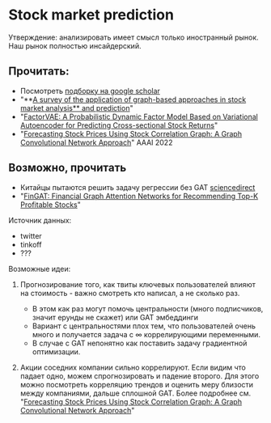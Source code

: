 # Stock market prediction

Утверждение: анализировать имеет смысл только иностранный рынок. Наш рынок полностью инсайдерский.

## Прочитать:
* Посмотреть [подборку на google scholar](https://scholar.google.ru/scholar?start=20&q=stock+price&hl=en&as_sdt=2005&sciodt=0,5&cites=4768437242681188965&scipsc=1)
* "**[A survey of the application of graph-based approaches in stock market analysis** and prediction](https://link.springer.com/article/10.1007/s41060-021-00306-9)"
* "[FactorVAE: A Probabilistic Dynamic Factor Model Based on Variational Autoencoder for Predicting Cross-sectional Stock Returns](https://www.aaai.org/AAAI22Papers/AAAI-12027.DuanY.pdf)"
* "[Forecasting Stock Prices Using Stock Correlation Graph: A Graph Convolutional Network Approach](https://ieeexplore.ieee.org/stamp/stamp.jsp?tp=&arnumber=9533510)" AAAI 2022
## Возможно, прочитать
* Китайцы пытаются решить задачу регрессии без GAT [sciencedirect](https://pdf.sciencedirectassets.com/280179/1-s2.0-S1877750318X00052/1-s2.0-S1877750317306361/main.pdf?X-Amz-Security-Token=IQoJb3JpZ2luX2VjEEgaCXVzLWVhc3QtMSJHMEUCIDzt7y0CgWtGtc3dfF8xkSkFeGb6MFoeMqOJCm%2FAtURdAiEA2Bzyox4H4HzXQVtA6Z1VWSnU2w0rsG%2F7QfAb9MrEpsIqgwQI8f%2F%2F%2F%2F%2F%2F%2F%2F%2F%2FARAEGgwwNTkwMDM1NDY4NjUiDJ2Cbi61tAu8yjJ21irXA3b2T0Lr6Z4HvyR99xXb8A3kjjAg0ybop7GwII8vuNvUC01qAE3Ry9rCG9dd5v0Jaogd6cur0FCuzFhimKLtuhfl5R9HSs8jdw5NSZV0%2B95Ku7sESqqXNXBQiftNoPSA7Yi9vjqdiPKTC53tmM6KBxfNeebM3Y1EiaZM95u%2FjWq0JapR675tbONS%2BL5dPULQcyjU813g%2Fg%2BJ0HT6w%2Bfkn5Xv5ilirY6VsuRBe6pRsXGAiPHXvDiCiXVhCUwmCETfWJmvigkKfXpMbPIVj9bPGYuSO0Z0j7n82bpHePs21tTPtadOF938IXl91nyPGa6U2ckV9m%2F5WjHgrQxv%2B02BivpsHf%2FcFa5RYRPK4CGG7MVJUXt1PW%2BKTKozHWcrwbKoi7lfgssp9s1%2FA7tJXJ29G%2FhSD0dcmTFE8kUcMDFufwbrFP11d1Lad11mWKoPEQtSHClPMaSzanchj8SDIdiUWDkqixBDAFyUzycJSAZIPrXAUnw7e%2F8w14ZlMK19ZGXL42ynYEhxCqwDd%2B5thIMwRLWkHZDrVtUZ%2FDCT%2FVraKO%2FPdgx9f7gG33tVvTZKhvRzQSLq%2FZRVMpB1Tnkehp7DcwyI0MPaHv%2BU%2BFHc9lq3D4NkOThMFQgqvjD6ufuSBjqlAeZFpxSatXxFdsIwmsr7eSjAmIttf%2FTZt%2BQvRWbdkwWqvSBVAE399gzT1isojydSrrfArV6tvqAwp8z3HPnM5YGKI2QVPiTFEXtU%2FCvSv%2Ft8BqKYHyWGEER%2BscdxJc9myEYDe%2B6nwcL6DBchM0UmZ%2BW%2B5rL3cQQkbmSzSpDgO60uzCvgIRDnz0KZPI9mmUbThDHzQ7sv7pQTnXGvCmbKglSfwWv6zg%3D%3D&X-Amz-Algorithm=AWS4-HMAC-SHA256&X-Amz-Date=20220419T170746Z&X-Amz-SignedHeaders=host&X-Amz-Expires=300&X-Amz-Credential=ASIAQ3PHCVTYYGR6UXCZ%2F20220419%2Fus-east-1%2Fs3%2Faws4_request&X-Amz-Signature=e8d1ea80f299618c1ab97f2a0e041dcdc652dfffd9be1e4874fdf2b55ff3c010&hash=d92fd2d1897998a9a8cb1fe6fbdf06854b53e6719c9897925aabc29e00ef97b3&host=68042c943591013ac2b2430a89b270f6af2c76d8dfd086a07176afe7c76c2c61&pii=S1877750317306361&tid=spdf-b72d0a80-93dd-4768-b27e-6f26663f9d43&sid=0a540f5629f12849831af9097fbf9408b51egxrqb&type=client)
* "[FinGAT: Financial Graph Attention Networks for Recommending Top-K Profitable Stocks](https://arxiv.org/abs/2106.10159)"

Источник данных:
* twitter
* tinkoff 
* ???

Возможные идеи:
1. Прогнозирование того, как твиты ключевых пользователей влияют на стоимость - важно смотреть кто написал, а не сколько раз. 
    * В этом как раз могут помочь центральности (много подписчиков, значит ерунды не скажет) или GAT эмбеддинги
    * Вариант с центральностями плох тем, что пользователей очень много и получается задача с $\infty$ коррелирующими переменными.
    * В случае с GAT непонятно как поставить задачу градиентной оптимизации.

2. Акции соседних компании сильно коррелируют. Если видим что падает одно, можем спрогнозировать и падение второго. Для этого можно посмотреть корреляцию трендов и оценить меру близости между компаниями, дальше сплошной GAT. Более подробнее см. "[Forecasting Stock Prices Using Stock Correlation Graph: A Graph Convolutional Network Approach](https://ieeexplore.ieee.org/stamp/stamp.jsp?tp=&arnumber=9533510)"

